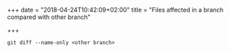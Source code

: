 +++
date = "2018-04-24T10:42:09+02:00"
title = "Files affected in a branch compared with other branch"

+++
<!--more-->

```
git diff --name-only <other branch>
```